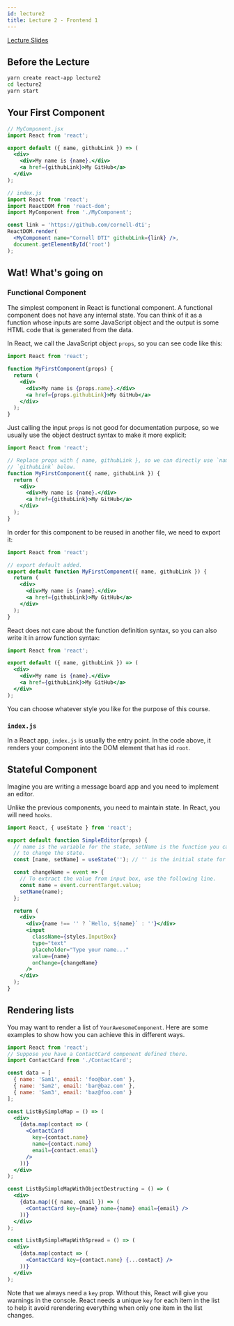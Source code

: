 ```yaml
---
id: lecture2
title: Lecture 2 - Frontend 1
---
```


[Lecture
Slides](https://docs.google.com/presentation/d/1Kev9PeKaX_yrw71kuHVLf0nrbFG1kvd4z1k_b-FLYSw/edit?usp=sharing)

## Before the Lecture

```bash
yarn create react-app lecture2
cd lecture2
yarn start
```

## Your First Component

```jsx
// MyComponent.jsx
import React from 'react';

export default ({ name, githubLink }) => (
  <div>
    <div>My name is {name}.</div>
    <a href={githubLink}>My GitHub</a>
  </div>
);
```

```jsx
// index.js
import React from 'react';
import ReactDOM from 'react-dom';
import MyComponent from './MyComponent';

const link = 'https://github.com/cornell-dti';
ReactDOM.render(
  <MyComponent name="Cornell DTI" githubLink={link} />,
  document.getElementById('root')
);
```

## Wat! What's going on

### Functional Component

The simplest component in React is functional component. A functional component
does not have any internal state. You can think of it as a function whose inputs
are some JavaScript object and the output is some HTML code that is generated
from the data.

In React, we call the JavaScript object `props`, so you can see code like this:

```jsx
import React from 'react';

function MyFirstComponent(props) {
  return (
    <div>
      <div>My name is {props.name}.</div>
      <a href={props.githubLink}>My GitHub</a>
    </div>
  );
}
```

Just calling the input `props` is not good for documentation purpose, so we
usually use the object destruct syntax to make it more explicit:

```jsx
import React from 'react';

// Replace props with { name, githubLink }, so we can directly use `name` and
// `githubLink` below.
function MyFirstComponent({ name, githubLink }) {
  return (
    <div>
      <div>My name is {name}.</div>
      <a href={githubLink}>My GitHub</a>
    </div>
  );
}
```

In order for this component to be reused in another file, we need to export it:

```jsx
import React from 'react';

// export default added.
export default function MyFirstComponent({ name, githubLink }) {
  return (
    <div>
      <div>My name is {name}.</div>
      <a href={githubLink}>My GitHub</a>
    </div>
  );
}
```

React does not care about the function definition syntax, so you can also write
it in arrow function syntax:

```jsx
import React from 'react';

export default ({ name, githubLink }) => (
  <div>
    <div>My name is {name}.</div>
    <a href={githubLink}>My GitHub</a>
  </div>
);
```

You can choose whatever style you like for the purpose of this course.

### `index.js`

In a React app, `index.js` is usually the entry point. In the code above, it
renders your component into the DOM element that has id `root`.

## Stateful Component

Imagine you are writing a message board app and you need to implement an editor.

Unlike the previous components, you need to maintain state. In React, you will
need `hooks`.

```jsx
import React, { useState } from 'react';

export default function SimpleEditor(props) {
  // name is the variable for the state, setName is the function you can use
  // to change the state.
  const [name, setName] = useState(''); // '' is the initial state for name.

  const changeName = event => {
    // To extract the value from input box, use the following line.
    const name = event.currentTarget.value;
    setName(name);
  };

  return (
    <div>
      <div>{name !== '' ? `Hello, ${name}` : ''}</div>
      <input
        className={styles.InputBox}
        type="text"
        placeholder="Type your name..."
        value={name}
        onChange={changeName}
      />
    </div>
  );
}
```

## Rendering lists

You may want to render a list of `YourAwesomeComponent`. Here are some examples
to show how you can achieve this in different ways.

```jsx
import React from 'react';
// Suppose you have a ContactCard component defined there.
import ContactCard from './ContactCard';

const data = [
  { name: 'Sam1', email: 'foo@bar.com' },
  { name: 'Sam2', email: 'bar@baz.com' },
  { name: 'Sam3', email: 'baz@foo.com' }
];

const ListBySimpleMap = () => (
  <div>
    {data.map(contact => (
      <ContactCard
        key={contact.name}
        name={contact.name}
        email={contact.email}
      />
    ))}
  </div>
);

const ListBySimpleMapWithObjectDestructing = () => (
  <div>
    {data.map(({ name, email }) => (
      <ContactCard key={name} name={name} email={email} />
    ))}
  </div>
);

const ListBySimpleMapWithSpread = () => (
  <div>
    {data.map(contact => (
      <ContactCard key={contact.name} {...contact} />
    ))}
  </div>
);
```

Note that we always need a `key` prop. Without this, React will give you
warnings in the console. React needs a unique `key` for each item in the list to
help it avoid rerendering everything when only one item in the list changes.
